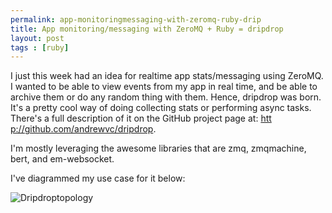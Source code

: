 ```yaml
---
permalink: app-monitoringmessaging-with-zeromq-ruby-drip
title: App monitoring/messaging with ZeroMQ + Ruby = dripdrop
layout: post
tags : [ruby]
---
```





I just this week had an idea for realtime app stats/messaging using ZeroMQ. I
wanted to be able to view events from my app in real time, and be able to
archive them or do any random thing with them. Hence, dripdrop was born. It's
a pretty cool way of doing collecting stats or performing async tasks. There's
a full description of it on the GitHub project page at: [htt
p://github.com/andrewvc/dripdrop](http://github.com/andrewvc/dripdrop).

I'm mostly leveraging the awesome libraries that are zmq, zmqmachine, bert,
and em-websocket.

I've diagrammed my use case for it below:

![Dripdroptopology](./images/25754906-0-dripdroptopology.png.scaled.500.jpg)
